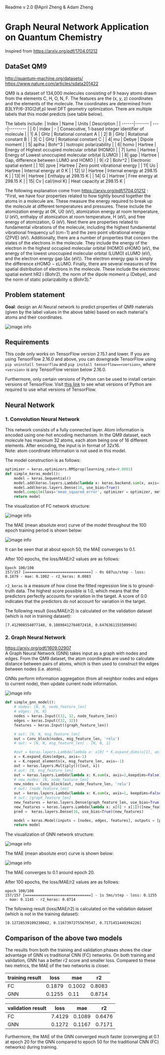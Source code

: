 Readme v 2.0 @April Zheng & Adam Zheng 

# Graph Neural Network Application on Quantum Chemistry
Inspired from https://arxiv.org/pdf/1704.01212

## DataSet QM9
http://quantum-machine.org/datasets/ <br>
https://www.nature.com/articles/sdata201422

QM9 is a dataset of 134,000 molecules consisting of 9 heavy atoms drawn from the elements C, H, O, N, F. The features are the (x, y, z) coordinates and the elements of the molecule. The coordinates are determined from B3LYP/6-31G(2df,p) level DFT geometry optimization. There are multiple labels that this model predicts (see table below).

The labels include:
| Index | Name | Units | Description | 
| ------|------- | ----|--------- |
| 0 | index | - | Consecutive, 1-based integer identifier of molecule |
| 1| A | GHz | Rotational constant A |
| 2| B | GHz | Rotational constant B |
| 3| C | GHz | Rotational constant C |
| 4| mu | Debye | Dipole moment |
| 5| aplha | Bohr^3 | Isotropic polarizability |
| 6| homo | Hartree | Energy of Highest occupied molecular orbital (HOMO) |
| 7| lumo | Hartree | Energy of Lowest unoccupied molecular orbital (LUMO) |
| 8| gap | Hartree | Gap, difference between LUMO and HOMO |
| 9| r2 | Bohr^2 | Electronic spatial extent |
| 10| zpve | Hartree | Zero point vibrational energy |
| 11| Uo | Hartree | Internal energy at 0 K |
| 12| U | Hartree | Internal energy at 298.15 K |
| 13| H | Hartree | Enthalpy at 298.15 K |
| 14| G | Hartree | Free energy at 298.15 K |
| 15| Cv | cal/(mol K) | Heat capacity at 298.15 K |

The following explanation come from https://arxiv.org/pdf/1704.01212 : <br>
"First, we have four properties related to how tightly bound together the atoms in a molecule
are. These measure the energy required to break up the molecule at different temperatures and pressures. These include the atomization energy at 0K, U0 (eV), atomization energy at room temperature, U (eV), enthalpy of atomization at room temperature, H (eV), and free energy of atomization, G (eV).
Next there are properties related to fundamental vibrations of the molecule, including the highest fundamental vibrational frequency ω1 (cm−1) and the zero point vibrational energy (ZPVE) (eV). Additionally, there are a number of properties that concern the states of the electrons in the molecule. They include the energy of the electron in the highest occupied molecular orbital (HOMO) εHOMO (eV), the energy of the lowest unoccupied molecular orbital (LUMO) εLUMO (eV), and the electron energy gap (∆ε (eV)). The electron energy gap is simply the difference εHOMO − εLUMO.
Finally, there are several measures of the spatial distribution of electrons in the molecule. These include the electronic spatial extent hR2 i (Bohr2), the norm of the dipole
moment µ (Debye), and the norm of static polarizability α (Bohr3)."

## Problem statement
**Goal**: design an AI Neural network to predict properties of QM9 materials (given by the label values in the above table) based on each material's atoms and their coordinates.

![image info](./docs/Pred.png)

## Requirements
This code only works on TensorFlow version 2.15.1 and lower. If you are using TensorFlow 2.16.0 and above, you can downgrade TensorFlow using `pip uninstall tensorflow` and `pip install tensorflow==<version>`, where `<version>` is any TensorFlow version below 2.16.0.

Furthermore, only certain versions of Python can be used to install certain versions of TensorFlow. Visit [this link](https://www.tensorflow.org/install/source#tested_build_configurations) to see what versions of Python are required to use what versions of TensorFlow.

## Neural Network 
### 1. Convolution Neural Network 
This network consists of a fully connected layer. Atom information is encoded using one-hot encoding mechanism. In the QM9 dataset, each molecule has maximum 32 atoms, each atom being one of 16 different elements. After encoding, the input is in format of 32x16. <br>
Note: atom coordinate information is not used in this model.


The model construction is as follows:
```python
optimizer = keras.optimizers.RMSprop(learning_rate=0.0001)
def simple_keras_model():
    model = keras.Sequential()
    model.add(keras.layers.Lambda(lambda x: keras.backend.sum(x, axis=1,keepdims=False)))
    model.add(keras.layers.Dense(16, use_bias=True))
    model.compile(loss='mean_squared_error', optimizer = optimizer, metrics=['mae', r2_keras])
    return model
```
The visualization of FC network structure:

![image info](./docs/fc_net.png)

The MAE (mean absolute eror) curve of the model throughout the 100 epoch training period is shown below: 

![image info](./docs/fc_qm9_mae.png)

It can be seen that at about epoch 50, the MAE converges to 0.1.

After 100 epochs, the loss/MAE/r2 values are as follows:

```
Epoch 100/100
157/157 [==============================] - 0s 687us/step - loss: 0.1879 - mae: 0.1002 - r2_keras: 0.8083
```
`r2_keras` is a measure of how close the fitted regression line is to ground-truth data. The highest score possible is 1.0, which means that the predictors perfectly accounts for variation in the target. A score of 0.0 indicates that the predictors do not account for variation in the target.

The following result (loss/MAE/r2) is calculated on the validation dataset (which is not in training dataset):

```
[7.412908554077148, 0.10898412764072418, 0.6476361155509949]
```

### 2. Graph Neural Network 
https://arxiv.org/pdf/1609.02907 <br>
A Graph Neural Network (GNN) takes input as a graph with nodes and edges. From the QM9 dataset, the atom coordinates are used to calculate distance between pairs of atoms, which is then used to construct the edges between nodes (i.e. atoms).

GNNs perform information aggregation (from all neighbor nodes and edges to current node), then update current node information. 

![image info](./docs/gnn.png)

```python
def simple_gnn_model():
    # nodes: [N, N, node_feature_len]
    # edges: [N, N]
    nodes = keras.Input((32, 32, node_feature_len))
    edges = keras.Input((32, 32))
    features = keras.Input((graph_feature_len))

    # out: [N, N, msg_feature_len]
    out = Conv_block(nodes, msg_feature_len, 'relu')
    # out: = [N, N, msg_feature_len] . [N, N, 1]

    #out = keras.layers.Lambda(lambda x: x[0] * K.expand_dims(x[1], axis=-1))([out, edges])
    x = K.expand_dims(edges, axis=-1)
    x = K.repeat_elements(x, msg_feature_len, axis=-1)
    out = keras.layers.Multiply()([out, x])
    # out: [N, msg_feature_len]
    out = keras.layers.Lambda(lambda x: K.sum(x, axis=2,keepdims=False))(out)
    # new_nodes: [N, node_feature_len]
    new_nodes = Conv_block(out, node_feature_len, 'relu')
    # out: [node_feature_len]
    out = keras.layers.Lambda(lambda x: K.sum(x, axis=1, keepdims=False))(new_nodes)
    # out: [graph_feature_len]
    new_features = keras.layers.Dense(graph_feature_len, use_bias=True)(out)
    new_features = keras.layers.Lambda(lambda x: x[0] + x[1])([new_features, features])
    pred =  keras.layers.Dense(16, use_bias=True)(new_features)

    model = keras.Model(inputs = [nodes, edges, features], outputs = [pred])
    return model
```

The visualization of GNN network structure:

![image info](./docs/gnn_net.png)

The MAE (mean absolute eror) curve is shown below: 

![image info](./docs/gnn_qm9_mae.png)

The MAE converges to 0.1 around epoch 20.

After 100 epochs, the loss/MAE/r2 values are as follows:
```
epoch 100/100
157/157 [==============================] - 1s 5ms/step - loss: 0.1255 - mae: 0.1145 - r2_keras: 0.8714
```
The following result (loss/MAE/r2) is calculated on the validation dataset (which is not in the training dataset):
```
[0.12728539109230042, 0.11673972755670547, 0.7171451449394226]
```

## Comparison of the above two models 

The results from both the training and validation phases shows the clear advantage of GNN vs traditional CNN (FC) networks. On both training and validation, GNN has a better r2 score and smaller loss. Compared to these two metrics, the MAE of the two networks is closer.

|training result | loss|mae|r2|
|-----------|------|-----|----|
|FC | 0.1879|0.1002|0.8083|
|GNN | 0.1255|0.11|0.8714|


|validation result | loss|mae|r2|
|-----------|------|-----|----|
|FC | 7.4129|0.1089|0.6476|
|GNN | 0.1272|0.1167|0.7171|

Furthermore, the MAE of the GNN converged much faster (converging at 0.1 at epoch 20 for the GNN compared to epoch 50 for the traditional CNN (FC) networks) during training.
